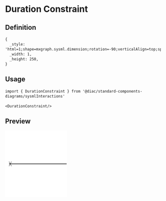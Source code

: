 # Duration Constraint

## Definition

```
{
  _style: 'html=1;shape=mxgraph.sysml.dimension;rotation=-90;verticalAlign=top;spacingTop=-5',
  _width: 1,
  _height: 250,
}
```

## Usage

```
import { DurationConstraint } from '@diac/standard-components-diagrams/sysmlInteractions'

<DurationConstraint/>
```

## Preview

<img src="./duration-constraint.png" width="200"/>
